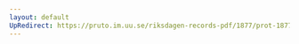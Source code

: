 ```yaml
---
layout: default
UpRedirect: https://pruto.im.uu.se/riksdagen-records-pdf/1877/prot-1877--fk--026/prot-1877--fk--026_069.pdf
---
```

